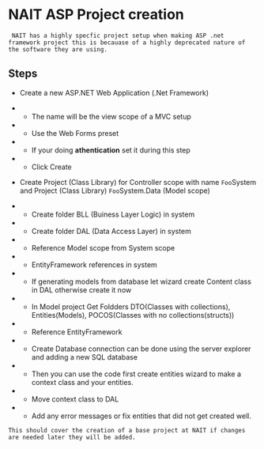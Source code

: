 # NAIT ASP Project creation

` NAIT has a highly specfic project setup when making ASP .net framework project
this is becauase of a highly deprecated nature of the software they are using.`

## Steps

- Create a new ASP.NET Web Application (.Net Framework)
- - The name will be the view scope of a MVC setup
- - Use the Web Forms preset
- - If your doing **athentication** set it during this step
- - Click Create

- Create Project (Class Library) for Controller scope with name `Foo`System and Project (Class Library) `Foo`System.Data (Model scope)
- - Create folder BLL (Buiness Layer Logic) in system
- - Create folder DAL (Data Access Layer) in system
- - Reference Model scope from System scope
- - EntityFramework references in system
- - If generating models from database let wizard create Content class in DAL otherwise create it now

- - In Model project Get Foldders DTO(Classes with collections), Entities(Models), POCOS(Classes with no collections(structs))
- - Reference EntityFramework
- - Create Database connection can be done using the server explorer and adding a new SQL database
- - Then you can use the code first create entities wizard to make a context class and your entities. 
- - Move context class to DAL 
- - Add any error messages or fix entities that did not get created well. 

`This should cover the creation of a base project at NAIT if changes are needed later they will be added.`